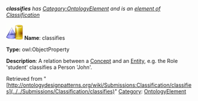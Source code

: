 ___classifies__ has [Category:OntologyElement](../../Category/OntologyElement "Category:OntologyElement") and is an [element of](../../Property/ElementOf "Property:ElementOf") [Classification](../../Submissions/Classification "Submissions:Classification")_


  




[![ObjectProperty](../../images/thumb/c/c3/ObjectProperty.gif/45px-ObjectProperty.gif)](../../Image/ObjectProperty.gif "ObjectProperty")
__Name__: classifies 


__Type:__ owl:ObjectProperty 


__Description__: A relation between a  [Concept](../../Community/FrancoisScharffe_about_ConceptGroup "Submissions:Classification/Concept") and an  [Entity](../../Image/FlattenedEntity.png "Submissions:Classification/Entity"), e.g. the Role 'student' classifies a Person 'John'. 





Retrieved from "[http://ontologydesignpatterns.org/wiki/Submissions:Classification/classifies](../../Submissions/Classification/classifies)"
 [Category](http://ontologydesignpatterns.org/wiki/Special:Categories "Special:Categories"): [OntologyElement](../../Category/OntologyElement "Category:OntologyElement")